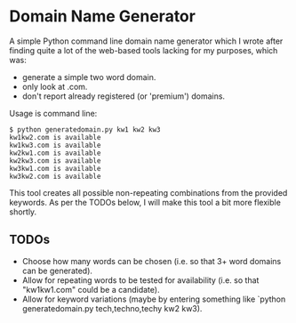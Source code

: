 # Domain Name Generator

A simple Python command line domain name generator which I wrote after finding quite a lot of the web-based tools lacking for my purposes, which was:

 * generate a simple two word domain.
 * only look at .com.
 * don't report already registered (or 'premium') domains.
 
Usage is command line:

```
$ python generatedomain.py kw1 kw2 kw3
kw1kw2.com is available
kw1kw3.com is available
kw2kw1.com is available
kw2kw3.com is available
kw3kw1.com is available
kw3kw2.com is available
```

This tool creates all possible non-repeating combinations from the provided keywords. As per the TODOs below, I will make this tool a bit more flexible shortly.

## TODOs

 * Choose how many words can be chosen (i.e. so that 3+ word domains can be generated).
 * Allow for repeating words to be tested for availability (i.e. so that "kw1kw1.com" could be a candidate).
 * Allow for keyword variations (maybe by entering something like `python generatedomain.py tech,techno,techy kw2 kw3).